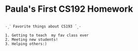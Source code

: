 # Paula's First CS192 Homework

```

˗ˏˋ Favorite things about CS193 ´ˎ˗

1. Getting to teach  my fav class ever
2. Meeting new students!
3. Helping others:)

```
